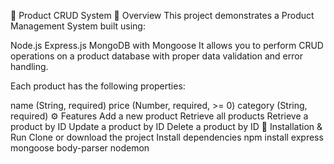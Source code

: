 🛒 Product CRUD System
📘 Overview
This project demonstrates a Product Management System built using:

Node.js
Express.js
MongoDB with Mongoose
It allows you to perform CRUD operations on a product database with proper data validation and error handling.

Each product has the following properties:

name (String, required)
price (Number, required, >= 0)
category (String, required)
⚙️ Features
Add a new product
Retrieve all products
Retrieve a product by ID
Update a product by ID
Delete a product by ID
💾 Installation & Run
Clone or download the project
Install dependencies
npm install express mongoose body-parser nodemon
